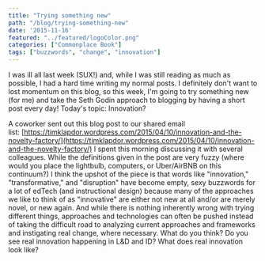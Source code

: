 ```yaml
---
title: "Trying something new"
path: "/blog/trying-something-new"
date: '2015-11-16'
featured: "../featured/logoColor.png"
categories: ["Commonplace Book"]
tags: ["buzzwords", "change", "innovation"]
---
```


I was ill all last week (SUX!) and, while I was still reading as much as possible, I had a hard time writing my normal posts. I definitely don't want to lost momentum on this blog, so this week, I'm going to try something new (for me) and take the Seth Godin approach to blogging by having a short post every day! Today's topic: Innovation?

A coworker sent out this blog post to our shared email list: [https://timklapdor.wordpress.com/2015/04/10/innovation-and-the-novelty-factory/](https://timklapdor.wordpress.com/2015/04/10/innovation-and-the-novelty-factory/) I spent this morning discussing it with several colleagues. While the definitions given in the post are very fuzzy (where would you place the lightbulb, computers, or Uber/AirBNB on this continuum?) I think the upshot of the piece is that words like "innovation," "transformative," and "disruption" have become empty, sexy buzzwords for a lot of edTech (and instructional design) because many of the approaches we like to think of as "innovative" are either not new at all and/or are merely novel, or new again. And while there is nothing inherently wrong with trying different things, approaches and technologies can often be pushed instead of taking the difficult road to analyzing current approaches and frameworks and instigating real change, where necessary. What do you think? Do you see real innovation happening in L&D and ID? What does real innovation look like?

